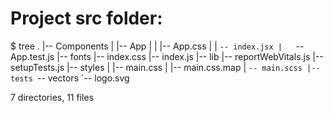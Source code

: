 <!-- prettier-ignore-start -->
# Project src folder:

$ tree
.
|-- Components
|   |-- App
|   |   |-- App.css
|   |   `-- index.jsx
|   `-- App.test.js
|-- fonts
|-- index.css
|-- index.js
|-- lib
|-- reportWebVitals.js
|-- setupTests.js
|-- styles
|   |-- main.css
|   |-- main.css.map
|   `-- main.scss
|-- tests
`-- vectors
    `-- logo.svg

7 directories, 11 files

<!-- prettier-ignore-end -->
